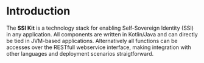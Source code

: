 # Introduction

The __SSI Kit__ is a technology stack for enabling Self-Sovereign Identity (SSI) in any application. All components are written in Kotlin/Java and can directly be tied in JVM-based
applications. Alternatively all functions can be accesses over the RESTfull webservice interface, making integration with other languages and deployment scenarios straigtforward.
